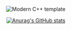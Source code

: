 <div id="title" align=center>

![Modern C++ template][github-sub-title:img]

[![Anurag's GitHub stats](https://github-readme-stats.vercel.app/api?username=ABexit&show_icons=true&theme=tokyonight)](https://b23.tv/iEJTnPp)


</div>

[github-sub-title:img]: https://readme-typing-svg.herokuapp.com?font=Segoe+Script&center=true&lines=xxxiu.
